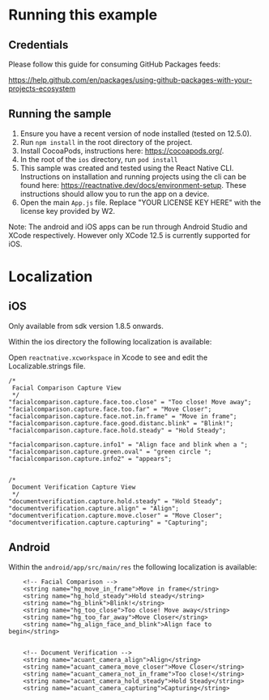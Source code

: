 # Running this example

## Credentials

Please follow this guide for consuming GitHub Packages feeds:

https://help.github.com/en/packages/using-github-packages-with-your-projects-ecosystem

## Running the sample
1. Ensure you have a recent version of node installed (tested on 12.5.0).
2. Run `npm install` in the root directory of the project.
3. Install CocoaPods, instructions here: https://cocoapods.org/.
4. In the root of the `ios` directory, run `pod install`
5. This sample was created and tested using the React Native CLI. Instructions on installation and running projects
using the cli can be found here: https://reactnative.dev/docs/environment-setup. These instructions should allow you
 to run the app on a device.
6. Open the main `App.js` file. Replace "YOUR LICENSE KEY HERE" with the license key provided by W2.
 
Note: The android and iOS apps can be run through Android Studio and XCode respectively. However only XCode 12.5 is currently supported for iOS.



# Localization


## iOS

Only available from sdk version 1.8.5 onwards.

Within the ios directory the following localization is available:

Open `reactnative.xcworkspace` in Xcode to see and edit the Localizable.strings file.

```
/*
 Facial Comparison Capture View
 */
"facialcomparison.capture.face.too.close" = "Too close! Move away";
"facialcomparison.capture.face.too.far" = "Move Closer";
"facialcomparison.capture.face.not.in.frame" = "Move in frame";
"facialcomparison.capture.face.good.distanc.blink" = "Blink!";
"facialcomparison.capture.face.hold.steady" = "Hold Steady";

"facialcomparison.capture.info1" = "Align face and blink when a ";
"facialcomparison.capture.green.oval" = "green circle ";
"facialcomparison.capture.info2" = "appears";


/*
 Document Verification Capture View
 */
"documentverification.capture.hold.steady" = "Hold Steady";
"documentverification.capture.align" = "Align";
"documentverification.capture.move.closer" = "Move Closer";
"documentverification.capture.capturing" = "Capturing";
```


## Android

Within the `android/app/src/main/res` the following localization is available:

```
    <!-- Facial Comparison -->
    <string name="hg_move_in_frame">Move in frame</string>
    <string name="hg_hold_steady">Hold steady</string>
    <string name="hg_blink">Blink!</string>
    <string name="hg_too_close">Too close! Move away</string>
    <string name="hg_too_far_away">Move Closer</string>
    <string name="hg_align_face_and_blink">Align face to begin</string>


    <!-- Document Verification -->
    <string name="acuant_camera_align">Align</string>
    <string name="acuant_camera_move_closer">Move Closer</string>
    <string name="acuant_camera_not_in_frame">Too close!</string>
    <string name="acuant_camera_hold_steady">Hold Steady</string>
    <string name="acuant_camera_capturing">Capturing</string>
```
